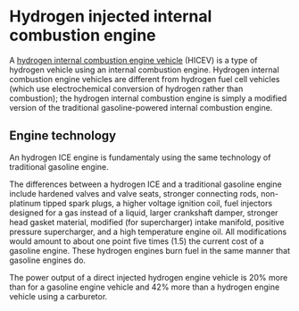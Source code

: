# Hydrogen injected internal combustion engine

A [hydrogen internal combustion engine vehicle](https://en.wikipedia.org/wiki/Hydrogen_internal_combustion_engine_vehicle) (HICEV) is a type of hydrogen vehicle using an internal combustion engine.
Hydrogen internal combustion engine vehicles are different from hydrogen fuel cell vehicles (which use electrochemical conversion of hydrogen rather than combustion); the hydrogen internal combustion engine is simply a modified version of the traditional gasoline-powered internal combustion engine.

## Engine technology

An hydrogen ICE engine is fundamentaly using the same technology of traditional gasoline engine.

The differences between a hydrogen ICE and a traditional gasoline engine include hardened valves and valve seats, stronger connecting rods, non-platinum tipped spark plugs, a higher voltage ignition coil, fuel injectors designed for a gas instead of a liquid, larger crankshaft damper, stronger head gasket material, modified (for supercharger) intake manifold, positive pressure supercharger, and a high temperature engine oil. All modifications would amount to about one point five times (1.5) the current cost of a gasoline engine. These hydrogen engines burn fuel in the same manner that gasoline engines do.

The power output of a direct injected hydrogen engine vehicle is 20% more than for a gasoline engine vehicle and 42% more than a hydrogen engine vehicle using a carburetor.
